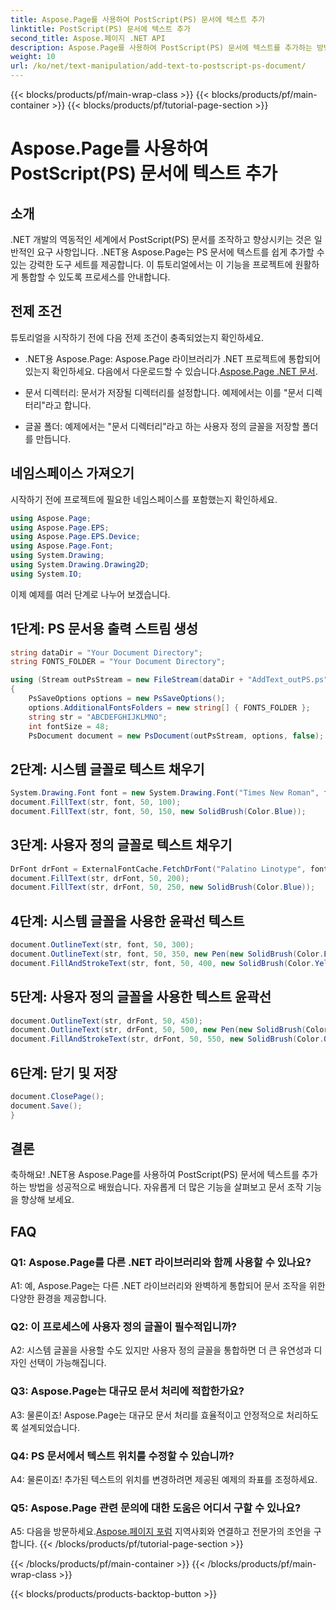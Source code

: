 ```yaml
---
title: Aspose.Page를 사용하여 PostScript(PS) 문서에 텍스트 추가
linktitle: PostScript(PS) 문서에 텍스트 추가
second_title: Aspose.페이지 .NET API
description: Aspose.Page를 사용하여 PostScript(PS) 문서에 텍스트를 추가하는 방법을 배워 .NET 개발 기술을 향상하세요. 단계별 예제를 살펴보고 문서 조작의 힘을 활용해 보세요.
weight: 10
url: /ko/net/text-manipulation/add-text-to-postscript-ps-document/
---
```


{{< blocks/products/pf/main-wrap-class >}}
{{< blocks/products/pf/main-container >}}
{{< blocks/products/pf/tutorial-page-section >}}

# Aspose.Page를 사용하여 PostScript(PS) 문서에 텍스트 추가

## 소개

.NET 개발의 역동적인 세계에서 PostScript(PS) 문서를 조작하고 향상시키는 것은 일반적인 요구 사항입니다. .NET용 Aspose.Page는 PS 문서에 텍스트를 쉽게 추가할 수 있는 강력한 도구 세트를 제공합니다. 이 튜토리얼에서는 이 기능을 프로젝트에 원활하게 통합할 수 있도록 프로세스를 안내합니다.

## 전제 조건

튜토리얼을 시작하기 전에 다음 전제 조건이 충족되었는지 확인하세요.

-  .NET용 Aspose.Page: Aspose.Page 라이브러리가 .NET 프로젝트에 통합되어 있는지 확인하세요. 다음에서 다운로드할 수 있습니다.[Aspose.Page .NET 문서](https://reference.aspose.com/page/net/).

- 문서 디렉터리: 문서가 저장될 디렉터리를 설정합니다. 예제에서는 이를 "문서 디렉터리"라고 합니다.

- 글꼴 폴더: 예제에서는 "문서 디렉터리"라고 하는 사용자 정의 글꼴을 저장할 폴더를 만듭니다.

## 네임스페이스 가져오기

시작하기 전에 프로젝트에 필요한 네임스페이스를 포함했는지 확인하세요.

```csharp
using Aspose.Page;
using Aspose.Page.EPS;
using Aspose.Page.EPS.Device;
using Aspose.Page.Font;
using System.Drawing;
using System.Drawing.Drawing2D;
using System.IO;
```

이제 예제를 여러 단계로 나누어 보겠습니다.

## 1단계: PS 문서용 출력 스트림 생성

```csharp
string dataDir = "Your Document Directory";
string FONTS_FOLDER = "Your Document Directory";

using (Stream outPsStream = new FileStream(dataDir + "AddText_outPS.ps", FileMode.Create))
{
    PsSaveOptions options = new PsSaveOptions();
    options.AdditionalFontsFolders = new string[] { FONTS_FOLDER };
    string str = "ABCDEFGHIJKLMNO";
    int fontSize = 48;
    PsDocument document = new PsDocument(outPsStream, options, false);
```

## 2단계: 시스템 글꼴로 텍스트 채우기

```csharp
System.Drawing.Font font = new System.Drawing.Font("Times New Roman", fontSize, FontStyle.Bold);
document.FillText(str, font, 50, 100);
document.FillText(str, font, 50, 150, new SolidBrush(Color.Blue));
```

## 3단계: 사용자 정의 글꼴로 텍스트 채우기

```csharp
DrFont drFont = ExternalFontCache.FetchDrFont("Palatino Linotype", fontSize, FontStyle.Regular);
document.FillText(str, drFont, 50, 200);
document.FillText(str, drFont, 50, 250, new SolidBrush(Color.Blue));
```

## 4단계: 시스템 글꼴을 사용한 윤곽선 텍스트

```csharp
document.OutlineText(str, font, 50, 300);
document.OutlineText(str, font, 50, 350, new Pen(new SolidBrush(Color.BlueViolet), 2));
document.FillAndStrokeText(str, font, 50, 400, new SolidBrush(Color.Yellow), new Pen(new SolidBrush(Color.BlueViolet), 2));
```

## 5단계: 사용자 정의 글꼴을 사용한 텍스트 윤곽선

```csharp
document.OutlineText(str, drFont, 50, 450);
document.OutlineText(str, drFont, 50, 500, new Pen(new SolidBrush(Color.BlueViolet), 2));
document.FillAndStrokeText(str, drFont, 50, 550, new SolidBrush(Color.Orange), new Pen(new SolidBrush(Color.Blue), 2));
```

## 6단계: 닫기 및 저장

```csharp
document.ClosePage();
document.Save();
}
```

## 결론

축하해요! .NET용 Aspose.Page를 사용하여 PostScript(PS) 문서에 텍스트를 추가하는 방법을 성공적으로 배웠습니다. 자유롭게 더 많은 기능을 살펴보고 문서 조작 기능을 향상해 보세요.

## FAQ

### Q1: Aspose.Page를 다른 .NET 라이브러리와 함께 사용할 수 있나요?

A1: 예, Aspose.Page는 다른 .NET 라이브러리와 완벽하게 통합되어 문서 조작을 위한 다양한 환경을 제공합니다.

### Q2: 이 프로세스에 사용자 정의 글꼴이 필수적입니까?

A2: 시스템 글꼴을 사용할 수도 있지만 사용자 정의 글꼴을 통합하면 더 큰 유연성과 디자인 선택이 가능해집니다.

### Q3: Aspose.Page는 대규모 문서 처리에 적합한가요?

A3: 물론이죠! Aspose.Page는 대규모 문서 처리를 효율적이고 안정적으로 처리하도록 설계되었습니다.

### Q4: PS 문서에서 텍스트 위치를 수정할 수 있습니까?

A4: 물론이죠! 추가된 텍스트의 위치를 변경하려면 제공된 예제의 좌표를 조정하세요.

### Q5: Aspose.Page 관련 문의에 대한 도움은 어디서 구할 수 있나요?

 A5: 다음을 방문하세요.[Aspose.페이지 포럼](https://forum.aspose.com/c/page/39) 지역사회와 연결하고 전문가의 조언을 구합니다.
{{< /blocks/products/pf/tutorial-page-section >}}

{{< /blocks/products/pf/main-container >}}
{{< /blocks/products/pf/main-wrap-class >}}

{{< blocks/products/products-backtop-button >}}
